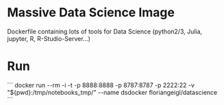 # Massive Data Science Image
Dockerfile containing lots of tools for Data Science (python2/3, Julia, jupyter, R, R-Studio-Server...)

# Run
´´´
docker run --rm -i -t -p 8888:8888 -p 8787:8787 -p 2222:22 -v "${pwd}:/tmp/notebooks_tmp/" --name dsdocker floriangeigl/datascience
´´´
